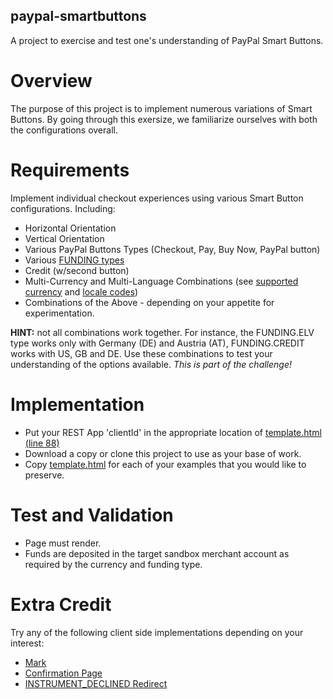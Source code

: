 paypal-smartbuttons
-------------------
A project to exercise and test one's understanding of PayPal Smart Buttons.

# Overview
The purpose of this project is to implement numerous variations of Smart Buttons.  By going through this exersize, we familiarize ourselves with both the configurations overall.

# Requirements
Implement individual checkout experiences using various Smart Button configurations.  Including:
* Horizontal Orientation
* Vertical Orientation
* Various PayPal Buttons Types (Checkout, Pay, Buy Now, PayPal button)
* Various [FUNDING types](https://github.com/paypal/paypal-checkout/blob/master/src/config/constants.js#L122)
* Credit (w/second button)
* Multi-Currency and Multi-Language Combinations (see [supported currency](https://developer.paypal.com/docs/integration/direct/rest/currency-codes/) and [locale codes](https://developer.paypal.com/docs/classic/api/locale_codes/))
* Combinations of the Above - depending on your appetite for experimentation.

**HINT:** not all combinations work together. For instance, the FUNDING.ELV type works only with Germany (DE) and Austria (AT), FUNDING.CREDIT works with US, GB and DE.  Use these combinations to test your understanding of the options available.  *This is part of the challenge!*

# Implementation
* Put your REST App 'clientId' in the appropriate location of [template.html (line 88)](./template.html)
* Download a copy or clone this project to use as your base of work.
* Copy [template.html](./template.html) for each of your examples that you would like to preserve.

# Test and Validation
* Page must render.
* Funds are deposited in the target sandbox merchant account as required by the currency and funding type.

# Extra Credit
Try any of the following client side implementations depending on your interest:
* [Mark](https://developer.paypal.com/demo/checkout/#/pattern/mark)
* [Confirmation Page](https://developer.paypal.com/demo/checkout/#/pattern/confirm)
* [INSTRUMENT_DECLINED Redirect](https://developer.paypal.com/docs/integration/direct/express-checkout/integration-jsv4/customize-the-checkout-flow/#redirect-for-an-alternate-funding-source)


